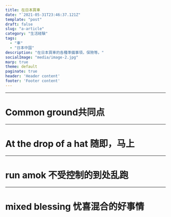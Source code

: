 ```yaml
---
title: 在日本買車
date: "`2021-05-31T23:46:37.121Z"
template: "post"
draft: false
slug: "a-article"
category: "生活経験"
tags:
  - "車"
  - "日本中国"
description: "在日本買車的各種準備事項，保險等。"
socialImage: "media/image-2.jpg"
marp: true
theme: default
paginate: true
header: 'Header content'
footer: 'Footer content'
---
```



<!-- @import "[TOC]" {cmd="toc" depthFrom=1 depthTo=6 orderedList=false} -->

---


# Common ground共同点
---
# At the drop of a hat 随即，马上
---
# run amok 不受控制的到处乱跑
---
# mixed blessing 忧喜混合的好事情


